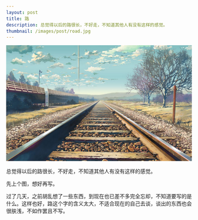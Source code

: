```yaml
---
layout: post
title: 路
description: 总觉得以后的路很长，不好走，不知道其他人有没有这样的感觉。
thumbnail: /images/post/road.jpg
---
```


<img class="img-responsive" src="/images/post/road.jpg" alt="road" title="road" />

总觉得以后的路很长，不好走，不知道其他人有没有这样的感觉。

先上个图，想好再写。

过了几天，之前胡乱想了一些东西，到现在也已差不多完全忘却，不知道要写的是什么。这样也好，路这个字的含义太大，不适合现在的自己去谈，谈出的东西也会很肤浅，不如作罢且不写。
